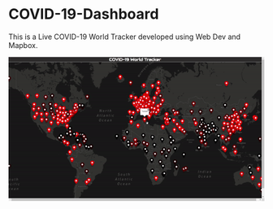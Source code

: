 # COVID-19-Dashboard
This is a Live COVID-19 World Tracker developed using Web Dev and Mapbox.

![alt text](https://github.com/GTron-1729/COVID-19-Dashboard/blob/main/ezgif.com-gif-maker.gif)
